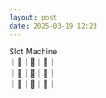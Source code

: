 ```yaml
---
layout: post
date: 2025-03-19 12:23
---
```


Slot Machine<br />
｜🤡｜🍇｜💎｜<br />
｜🍇｜🍒｜🍇｜<br />
｜💎｜💎｜🤡｜<br />

